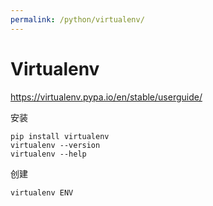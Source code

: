 ```yaml
---
permalink: /python/virtualenv/
---
```


# Virtualenv

<https://virtualenv.pypa.io/en/stable/userguide/>

安装

```
pip install virtualenv
virtualenv --version
virtualenv --help
```

创建

```
virtualenv ENV
```
